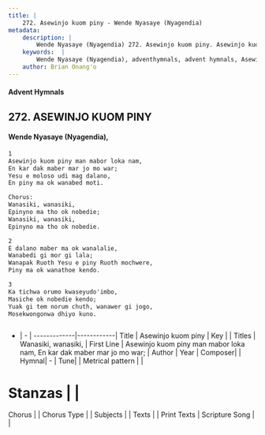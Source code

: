 ```yaml
---
title: |
    272. Asewinjo kuom piny - Wende Nyasaye (Nyagendia)
metadata:
    description: |
        Wende Nyasaye (Nyagendia) 272. Asewinjo kuom piny. Asewinjo kuom piny man mabor loka nam, En kar dak maber mar jo mo war; Yesu e moloso udi mag dalano, En piny ma ok wanabed moti.  Chorus: Wanasiki, wanasiki, Epinyno ma tho ok nobedie; Wanasiki, wanasiki, Epinyno ma tho ok nobedie.  
    keywords:  |
        Wende Nyasaye (Nyagendia), adventhymnals, advent hymnals, Asewinjo kuom piny, Asewinjo kuom piny man mabor loka nam, En kar dak maber mar jo mo war;. Wanasiki, wanasiki,
    author: Brian Onang'o
---
```


#### Advent Hymnals
## 272. ASEWINJO KUOM PINY
####  Wende Nyasaye (Nyagendia),

```txt
1
Asewinjo kuom piny man mabor loka nam,
En kar dak maber mar jo mo war;
Yesu e moloso udi mag dalano,
En piny ma ok wanabed moti.

Chorus:
Wanasiki, wanasiki,
Epinyno ma tho ok nobedie;
Wanasiki, wanasiki,
Epinyno ma tho ok nobedie.

2
E dalano maber ma ok wanalalie,
Wanabedi gi mor gi lala;
Wanapak Ruoth Yesu e piny Ruoth mochwere,
Piny ma ok wanathoe kendo.

3
Ka tichwa orumo kwaseyudo'imbo,
Masiche ok nobedie kendo;
Yuak gi tem norum chuth, wanawer gi jogo,
Mosekwongonwa dhiyo kuno.



```

- |   -  |
-------------|------------|
Title | Asewinjo kuom piny |
Key |  |
Titles | Wanasiki, wanasiki, |
First Line | Asewinjo kuom piny man mabor loka nam, En kar dak maber mar jo mo war; |
Author | 
Year | 
Composer| |
Hymnal|  - |
Tune|  |
Metrical pattern | |
# Stanzas |  |
Chorus |  |
Chorus Type |  |
Subjects | |
Texts |  |
Print Texts | 
Scripture Song |  |
    
